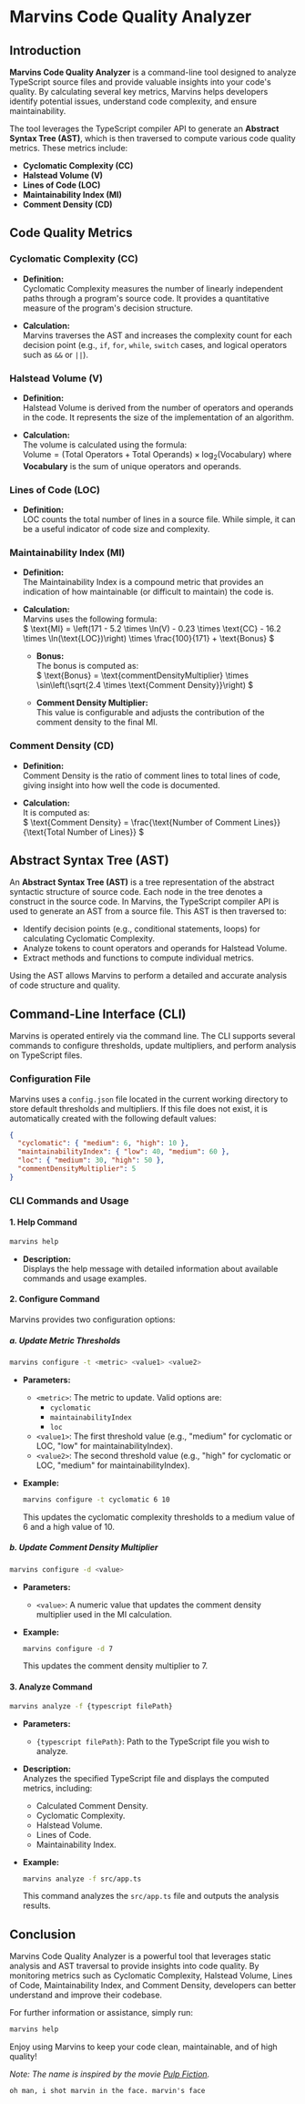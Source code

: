 # Marvins Code Quality Analyzer

## Introduction

**Marvins Code Quality Analyzer** is a command-line tool designed to analyze TypeScript source files and provide valuable insights into your code's quality. By calculating several key metrics, Marvins helps developers identify potential issues, understand code complexity, and ensure maintainability.

The tool leverages the TypeScript compiler API to generate an **Abstract Syntax Tree (AST)**, which is then traversed to compute various code quality metrics. These metrics include:

- **Cyclomatic Complexity (CC)**
- **Halstead Volume (V)**
- **Lines of Code (LOC)**
- **Maintainability Index (MI)**
- **Comment Density (CD)**

## Code Quality Metrics

### Cyclomatic Complexity (CC)

- **Definition:**  
  Cyclomatic Complexity measures the number of linearly independent paths through a program's source code. It provides a quantitative measure of the program's decision structure.

- **Calculation:**  
  Marvins traverses the AST and increases the complexity count for each decision point (e.g., `if`, `for`, `while`, `switch` cases, and logical operators such as `&&` or `||`).

### Halstead Volume (V)

- **Definition:**  
  Halstead Volume is derived from the number of operators and operands in the code. It represents the size of the implementation of an algorithm.

- **Calculation:**  
  The volume is calculated using the formula:  
  $`
  \text{Volume} = (\text{Total Operators} + \text{Total Operands}) \times \log_2(\text{Vocabulary})
  `$
  where **Vocabulary** is the sum of unique operators and operands.

### Lines of Code (LOC)

- **Definition:**  
  LOC counts the total number of lines in a source file. While simple, it can be a useful indicator of code size and complexity.

### Maintainability Index (MI)

- **Definition:**  
  The Maintainability Index is a compound metric that provides an indication of how maintainable (or difficult to maintain) the code is.

- **Calculation:**  
  Marvins uses the following formula:  
  $`
  \text{MI} = \left(171 - 5.2 \times \ln(V) - 0.23 \times \text{CC} - 16.2 \times \ln(\text{LOC})\right) \times \frac{100}{171} + \text{Bonus}
  `$
  
  - **Bonus:**  
    The bonus is computed as:  
    $`
    \text{Bonus} = \text{commentDensityMultiplier} \times \sin\left(\sqrt{2.4 \times \text{Comment Density}}\right)
    `$
  
  - **Comment Density Multiplier:**  
    This value is configurable and adjusts the contribution of the comment density to the final MI.

### Comment Density (CD)

- **Definition:**  
  Comment Density is the ratio of comment lines to total lines of code, giving insight into how well the code is documented.

- **Calculation:**  
  It is computed as:  
  $`
  \text{Comment Density} = \frac{\text{Number of Comment Lines}}{\text{Total Number of Lines}}
  `$

## Abstract Syntax Tree (AST)

An **Abstract Syntax Tree (AST)** is a tree representation of the abstract syntactic structure of source code. Each node in the tree denotes a construct in the source code. In Marvins, the TypeScript compiler API is used to generate an AST from a source file. This AST is then traversed to:

- Identify decision points (e.g., conditional statements, loops) for calculating Cyclomatic Complexity.
- Analyze tokens to count operators and operands for Halstead Volume.
- Extract methods and functions to compute individual metrics.

Using the AST allows Marvins to perform a detailed and accurate analysis of code structure and quality.

## Command-Line Interface (CLI)

Marvins is operated entirely via the command line. The CLI supports several commands to configure thresholds, update multipliers, and perform analysis on TypeScript files.

### Configuration File

Marvins uses a `config.json` file located in the current working directory to store default thresholds and multipliers. If this file does not exist, it is automatically created with the following default values:

```json
{
  "cyclomatic": { "medium": 6, "high": 10 },
  "maintainabilityIndex": { "low": 40, "medium": 60 },
  "loc": { "medium": 30, "high": 50 },
  "commentDensityMultiplier": 5
}
```

### CLI Commands and Usage

#### 1. Help Command

```bash
marvins help
```

- **Description:**  
  Displays the help message with detailed information about available commands and usage examples.

#### 2. Configure Command

Marvins provides two configuration options:

##### a. Update Metric Thresholds

```bash
marvins configure -t <metric> <value1> <value2>
```

- **Parameters:**
  - `<metric>`: The metric to update. Valid options are:
    - `cyclomatic`
    - `maintainabilityIndex`
    - `loc`
  - `<value1>`: The first threshold value (e.g., "medium" for cyclomatic or LOC, "low" for maintainabilityIndex).
  - `<value2>`: The second threshold value (e.g., "high" for cyclomatic or LOC, "medium" for maintainabilityIndex).

- **Example:**

  ```bash
  marvins configure -t cyclomatic 6 10
  ```

  This updates the cyclomatic complexity thresholds to a medium value of 6 and a high value of 10.

##### b. Update Comment Density Multiplier

```bash
marvins configure -d <value>
```

- **Parameters:**
  - `<value>`: A numeric value that updates the comment density multiplier used in the MI calculation.

- **Example:**

  ```bash
  marvins configure -d 7
  ```

  This updates the comment density multiplier to 7.

#### 3. Analyze Command

```bash
marvins analyze -f {typescript filePath}
```

- **Parameters:**
  - `{typescript filePath}`: Path to the TypeScript file you wish to analyze.

- **Description:**  
  Analyzes the specified TypeScript file and displays the computed metrics, including:
  - Calculated Comment Density.
  - Cyclomatic Complexity.
  - Halstead Volume.
  - Lines of Code.
  - Maintainability Index.

- **Example:**

  ```bash
  marvins analyze -f src/app.ts
  ```

  This command analyzes the `src/app.ts` file and outputs the analysis results.

## Conclusion

Marvins Code Quality Analyzer is a powerful tool that leverages static analysis and AST traversal to provide insights into code quality. By monitoring metrics such as Cyclomatic Complexity, Halstead Volume, Lines of Code, Maintainability Index, and Comment Density, developers can better understand and improve their codebase.

For further information or assistance, simply run:

```bash
marvins help
```

Enjoy using Marvins to keep your code clean, maintainable, and of high quality!

*Note: The name is inspired by the movie [*Pulp Fiction*](https://en.wikipedia.org/wiki/Pulp_Fiction).* 

```oh man, i shot marvin in the face. marvin's face```
